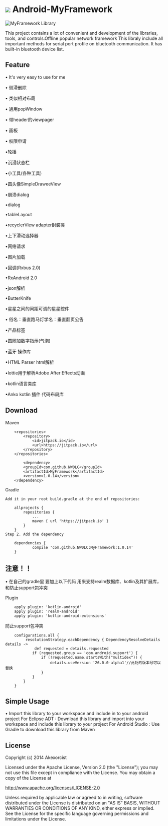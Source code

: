 [![](https://jitpack.io/v/NW0LC/MyFramework.svg)](https://jitpack.io/#NW0LC/MyFramework)
Android-MyFramework
===========================


![MyFramework Library](http://chuantu.biz/t5/95/1495865666x2890174064.png)


This project contains a lot of convenient and development of the libraries, tools, and controls.Offline popular network framework
This libraly include all important methods for serial port profile on bluetooth communication. It has built-in bluetooth device list.



Feature
--------------

• It's very easy to use for me 

• 侧滑删除

• 类似相对布局

• 通用popWindow

• 带header的viewpager

• 画板 

• 权限申请

•轮播

•沉浸状态栏

•小工具(各种工具)

•圆头像SimpleDraweeView

•崩溃dialog

•dialog

•tableLayout

•recyclerView adapter封装类

•上下滑动选择器

•网络请求

•图片加载

•回调(Rxbus 2.0)

•RxAndroid 2.0

•json解析

•ButterKnife

•星星之间的间距可调的星星控件

• 俗名：垂直跑马灯学名：垂直翻页公告

•产品标签

•圆圈加数字指示(气泡)

•蓝牙 操作库

•HTML Parser html解析

•lottie用于解析Adobe After Effects动画

•kotlin语言类库

•Anko kotlin 插件 代码布局库


Download
--------------

Maven
```
	<repositories>
		<repository>
		    <id>jitpack.io</id>
		    <url>https://jitpack.io</url>
		</repository>
	</repositories>

      	<dependency>
	    <groupId>com.github.NW0LC</groupId>
	    <artifactId>MyFramework</artifactId>
	    <version>1.0.14</version>
	</dependency>

```

Gradle
```
Add it in your root build.gradle at the end of repositories:

	allprojects {
		repositories {
			...
			maven { url 'https://jitpack.io' }
		}
	}
Step 2. Add the dependency

	dependencies {
	        compile 'com.github.NW0LC:MyFramework:1.0.14'
	}
```

注意！！
--------------
• 在自己的gradle里 要加上以下代码
  用来支持realm数据库、kotlin及其扩展库，和防止support包冲突

Plugin
```
    apply plugin: 'kotlin-android'
    apply plugin: 'realm-android'
    apply plugin: 'kotlin-android-extensions'
```
防止support包冲突
```
    configurations.all {
         resolutionStrategy.eachDependency { DependencyResolveDetails details ->
             def requested = details.requested
            if (requested.group == 'com.android.support') {
                if (!requested.name.startsWith("multidex")) {
                    details.useVersion '26.0.0-alpha1'//此处的版本号可以替换
                }
            }
        }
    }
```

Simple Usage
--------------

• Import this library to your workspace and include in to your android project 
For Eclipse ADT : Download this library and import into your workspace and include this library to your project
For Android Studio : Use Gradle to download this library from Maven




License
--------------

Copyright (c) 2014 Akexorcist

Licensed under the Apache License, Version 2.0 (the "License");
you may not use this file except in compliance with the License.
You may obtain a copy of the License at

   http://www.apache.org/licenses/LICENSE-2.0

Unless required by applicable law or agreed to in writing, software
distributed under the License is distributed on an "AS IS" BASIS,
WITHOUT WARRANTIES OR CONDITIONS OF ANY KIND, either express or implied.
See the License for the specific language governing permissions and
limitations under the License.
